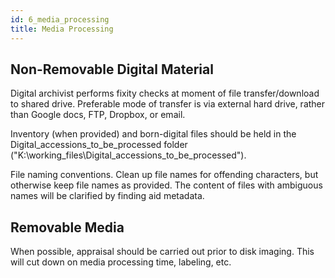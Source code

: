 ```yaml
---
id: 6_media_processing
title: Media Processing
---
```

## Non-Removable Digital Material 
Digital archivist performs fixity checks at moment of file transfer/download to shared drive. Preferable mode of transfer is via external hard drive, rather than Google docs, FTP, Dropbox, or email. 

Inventory (when provided) and born-digital files should be held in the Digital_accessions_to_be_processed folder ("K:\working_files\Digital_accessions_to_be_processed").

File naming conventions. Clean up file names for offending characters, but otherwise keep file names as provided. The content of files with ambiguous names will be clarified by finding aid metadata.

## Removable Media
When possible, appraisal should be carried out prior to disk imaging. This will cut down on media processing time, labeling, etc.
